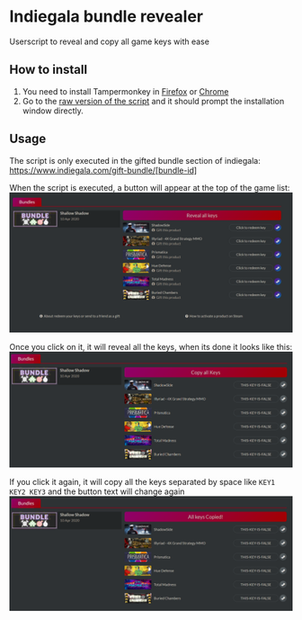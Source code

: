 # Indiegala bundle revealer

 Userscript to reveal and copy all game keys with ease

 ## How to install

1. You need to install Tampermonkey in [Firefox](https://addons.mozilla.org/es/firefox/addon/tampermonkey/) or [Chrome](https://chrome.google.com/webstore/detail/tampermonkey/dhdgffkkebhmkfjojejmpbldmpobfkfo)
2. Go to the [raw version of the script](https://raw.githubusercontent.com/MrMarble/Indiegala-bundle-reveal-keys/master/indiegala.user.js) and it should prompt the installation window directly.

## Usage

The script is only executed in the gifted bundle section of indiegala: https://www.indiegala.com/gift-bundle/[bundle-id]

When the script is executed, a button will appear at the top of the game list:
![](assets/reveal.png)

Once you click on it, it will reveal all the keys, when its done it looks like this:
![](assets/copy.png)

If you click it again, it will copy all the keys separated by space like `KEY1 KEY2 KEY3` and the button text will change again
![](assets/copied.png)